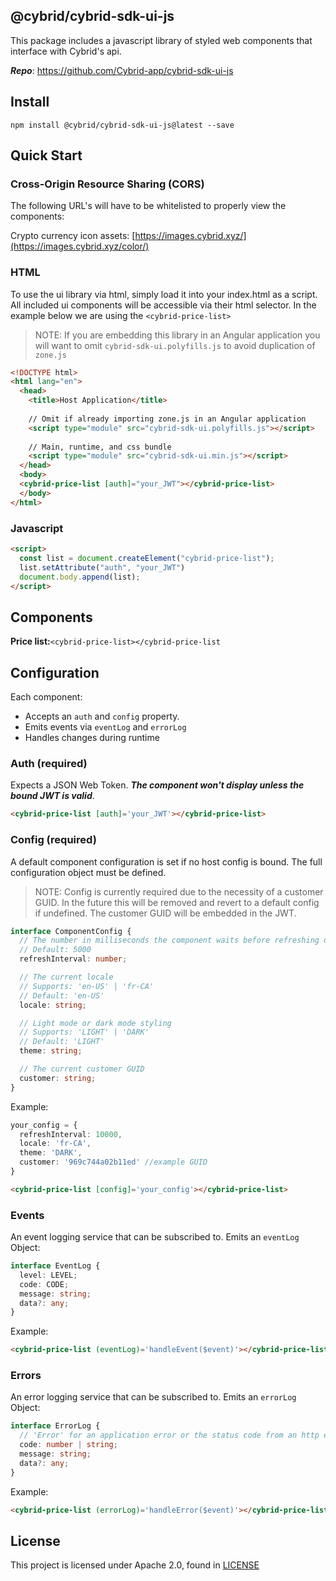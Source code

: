 ## @cybrid/cybrid-sdk-ui-js

This package includes a javascript library of styled web components that interface with Cybrid's api.

**_Repo_**: https://github.com/Cybrid-app/cybrid-sdk-ui-js

## Install

```shell
npm install @cybrid/cybrid-sdk-ui-js@latest --save
```
## Quick Start

### Cross-Origin Resource Sharing (CORS)
The following URL's will have to be whitelisted to properly view the components:

Crypto currency icon assets: [https://images.cybrid.xyz/](https://images.cybrid.xyz/color/)

### HTML

To use the ui library via html, simply load it into your index.html as a script. All included ui components will be accessible via their html selector. In the example below we are using the `<cybrid-price-list>`

> NOTE: If you are embedding this library in an Angular application you will want to omit `cybrid-sdk-ui.polyfills.js` to avoid duplication of `zone.js`
 
```html
<!DOCTYPE html>
<html lang="en">
  <head>
    <title>Host Application</title>
    
    // Omit if already importing zone.js in an Angular application
    <script type="module" src="cybrid-sdk-ui.polyfills.js"></script>
    
    // Main, runtime, and css bundle
    <script type="module" src="cybrid-sdk-ui.min.js"></script>
  </head>
  <body>
  <cybrid-price-list [auth]="your_JWT"></cybrid-price-list>
  </body>
</html>
```

### Javascript

```html
<script>
  const list = document.createElement("cybrid-price-list");
  list.setAttribute("auth", "your_JWT")
  document.body.append(list);
</script>
```

## Components

**Price list:**`<cybrid-price-list></cybrid-price-list`

## Configuration

Each component:
- Accepts an `auth` and `config` property.
- Emits events via `eventLog` and `errorLog`
- Handles changes during runtime

### Auth (required)

Expects a JSON Web Token. **_The component won't display unless the bound JWT is valid_**.

```html
<cybrid-price-list [auth]='your_JWT'></cybrid-price-list>
```

### Config (required)

A default component configuration is set if no host config is bound. The full configuration object must be defined.
> NOTE: Config is currently required due to the necessity of a customer GUID. In the future this will be removed and revert to a default config if undefined. The customer GUID will be embedded in the JWT.

```typescript
interface ComponentConfig {
  // The number in milliseconds the component waits before refreshing data
  // Default: 5000
  refreshInterval: number;

  // The current locale 
  // Supports: 'en-US' | 'fr-CA' 
  // Default: 'en-US'
  locale: string;

  // Light mode or dark mode styling
  // Supports: 'LIGHT' | 'DARK'
  // Default: 'LIGHT'
  theme: string;

  // The current customer GUID
  customer: string;
}
```

Example:
```typescript
your_config = {
  refreshInterval: 10000,
  locale: 'fr-CA',
  theme: 'DARK',
  customer: '969c744a02b11ed' //example GUID
}
```
```html
<cybrid-price-list [config]='your_config'></cybrid-price-list>
```

### Events

An event logging service that can be subscribed to. Emits an `eventLog` Object:
```typescript
interface EventLog {
  level: LEVEL;
  code: CODE;
  message: string;
  data?: any;
}
```

Example:
```html
<cybrid-price-list (eventLog)='handleEvent($event)'></cybrid-price-list>
```

### Errors

An error logging service that can be subscribed to. Emits an `errorLog` Object:
```typescript
interface ErrorLog {
  // 'Error' for an application error or the status code from an http error 
  code: number | string;
  message: string;
  data?: any;
}
```

Example:
```html
<cybrid-price-list (errorLog)='handleError($event)'></cybrid-price-list>
```

## License

This project is licensed under Apache 2.0, found in [LICENSE](https://github.com/Cybrid-app/Cybrid-SDK/blob/main/LICENSE)
